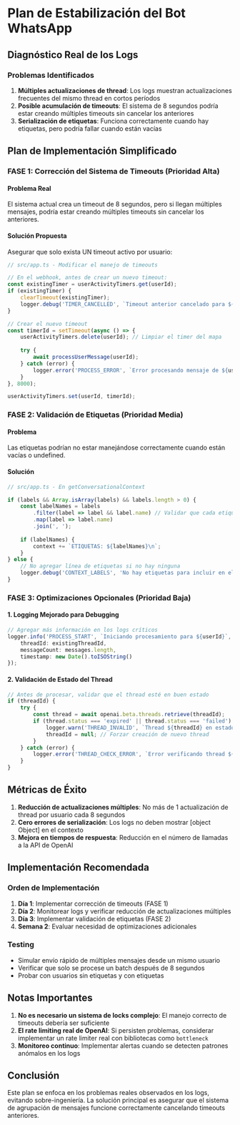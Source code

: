 # Plan de Estabilización del Bot WhatsApp

## Diagnóstico Real de los Logs

### Problemas Identificados
1. **Múltiples actualizaciones de thread**: Los logs muestran actualizaciones frecuentes del mismo thread en cortos períodos
2. **Posible acumulación de timeouts**: El sistema de 8 segundos podría estar creando múltiples timeouts sin cancelar los anteriores
3. **Serialización de etiquetas**: Funciona correctamente cuando hay etiquetas, pero podría fallar cuando están vacías

## Plan de Implementación Simplificado

### FASE 1: Corrección del Sistema de Timeouts (Prioridad Alta)

#### Problema Real
El sistema actual crea un timeout de 8 segundos, pero si llegan múltiples mensajes, podría estar creando múltiples timeouts sin cancelar los anteriores.

#### Solución Propuesta
Asegurar que solo exista UN timeout activo por usuario:

```typescript
// src/app.ts - Modificar el manejo de timeouts

// En el webhook, antes de crear un nuevo timeout:
const existingTimer = userActivityTimers.get(userId);
if (existingTimer) {
    clearTimeout(existingTimer);
    logger.debug('TIMER_CANCELLED', `Timeout anterior cancelado para ${userId}`);
}

// Crear el nuevo timeout
const timerId = setTimeout(async () => {
    userActivityTimers.delete(userId); // Limpiar el timer del mapa
    
    try {
        await processUserMessage(userId);
    } catch (error) {
        logger.error('PROCESS_ERROR', `Error procesando mensaje de ${userId}`, { error });
    }
}, 8000);

userActivityTimers.set(userId, timerId);
```

### FASE 2: Validación de Etiquetas (Prioridad Media)

#### Problema
Las etiquetas podrían no estar manejándose correctamente cuando están vacías o undefined.

#### Solución
```typescript
// src/app.ts - En getConversationalContext

if (labels && Array.isArray(labels) && labels.length > 0) {
    const labelNames = labels
        .filter(label => label && label.name) // Validar que cada etiqueta tenga nombre
        .map(label => label.name)
        .join(', ');
    
    if (labelNames) {
        context += `ETIQUETAS: ${labelNames}\n`;
    }
} else {
    // No agregar línea de etiquetas si no hay ninguna
    logger.debug('CONTEXT_LABELS', 'No hay etiquetas para incluir en el contexto');
}
```

### FASE 3: Optimizaciones Opcionales (Prioridad Baja)

#### 1. Logging Mejorado para Debugging
```typescript
// Agregar más información en los logs críticos
logger.info('PROCESS_START', `Iniciando procesamiento para ${userId}`, {
    threadId: existingThreadId,
    messageCount: messages.length,
    timestamp: new Date().toISOString()
});
```

#### 2. Validación de Estado del Thread
```typescript
// Antes de procesar, validar que el thread esté en buen estado
if (threadId) {
    try {
        const thread = await openai.beta.threads.retrieve(threadId);
        if (thread.status === 'expired' || thread.status === 'failed') {
            logger.warn('THREAD_INVALID', `Thread ${threadId} en estado ${thread.status}, creando nuevo`);
            threadId = null; // Forzar creación de nuevo thread
        }
    } catch (error) {
        logger.error('THREAD_CHECK_ERROR', `Error verificando thread ${threadId}`, { error });
    }
}
```

## Métricas de Éxito

1. **Reducción de actualizaciones múltiples**: No más de 1 actualización de thread por usuario cada 8 segundos
2. **Cero errores de serialización**: Los logs no deben mostrar [object Object] en el contexto
3. **Mejora en tiempos de respuesta**: Reducción en el número de llamadas a la API de OpenAI

## Implementación Recomendada

### Orden de Implementación
1. **Día 1**: Implementar corrección de timeouts (FASE 1)
2. **Día 2**: Monitorear logs y verificar reducción de actualizaciones múltiples
3. **Día 3**: Implementar validación de etiquetas (FASE 2)
4. **Semana 2**: Evaluar necesidad de optimizaciones adicionales

### Testing
- Simular envío rápido de múltiples mensajes desde un mismo usuario
- Verificar que solo se procese un batch después de 8 segundos
- Probar con usuarios sin etiquetas y con etiquetas

## Notas Importantes

1. **No es necesario un sistema de locks complejo**: El manejo correcto de timeouts debería ser suficiente
2. **El rate limiting real de OpenAI**: Si persisten problemas, considerar implementar un rate limiter real con bibliotecas como `bottleneck`
3. **Monitoreo continuo**: Implementar alertas cuando se detecten patrones anómalos en los logs

## Conclusión

Este plan se enfoca en los problemas reales observados en los logs, evitando sobre-ingeniería. La solución principal es asegurar que el sistema de agrupación de mensajes funcione correctamente cancelando timeouts anteriores. 